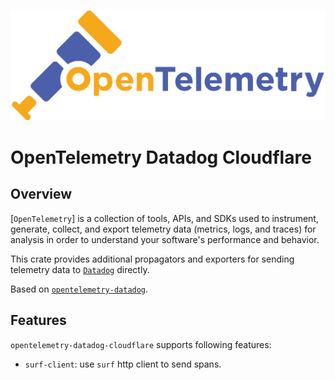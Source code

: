 ![OpenTelemetry — An observability framework for cloud-native software.][splash]

[splash]: https://raw.githubusercontent.com/open-telemetry/opentelemetry-rust/main/assets/logo-text.png

# OpenTelemetry Datadog Cloudflare

## Overview

[`OpenTelemetry`] is a collection of tools, APIs, and SDKs used to instrument,
generate, collect, and export telemetry data (metrics, logs, and traces) for
analysis in order to understand your software's performance and behavior.

This crate provides additional propagators and exporters for sending telemetry data
to [`Datadog`](https://datadoghq.com) directly.

Based on [`opentelemetry-datadog`](https://github.com/open-telemetry/opentelemetry-rust/tree/main/opentelemetry-datadog).

## Features

`opentelemetry-datadog-cloudflare` supports following features:

- `surf-client`: use `surf` http client to send spans.

